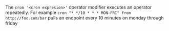 The `cron '<cron expresion>'` operator modifier executes an operator repeatedly.
For example `cron "* */10 * * * MON-FRI" from http://foo.com/bar` pulls an endpoint every 10 minutes on monday through friday
